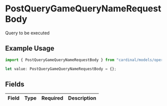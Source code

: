# PostQueryGameQueryNameRequestBody

Query to be executed

## Example Usage

```typescript
import { PostQueryGameQueryNameRequestBody } from "cardinal/models/operations";

let value: PostQueryGameQueryNameRequestBody = {};
```

## Fields

| Field       | Type        | Required    | Description |
| ----------- | ----------- | ----------- | ----------- |